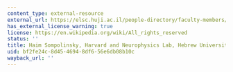 ```yaml
---
content_type: external-resource
external_url: https://elsc.huji.ac.il/people-directory/faculty-members/haim-sompolinsky/
has_external_license_warning: true
license: https://en.wikipedia.org/wiki/All_rights_reserved
status: ''
title: Haim Sompolinsky, Harvard and Neurophysics Lab, Hebrew University of Jerusalem
uid: bf2fe24c-8d45-4694-8df6-56e6db08b10c
wayback_url: ''
---
```

